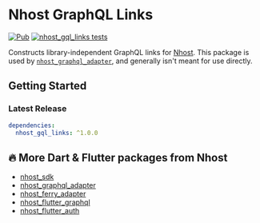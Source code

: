 # Nhost GraphQL Links

[![Pub](https://img.shields.io/pub/v/nhost_gql_links)](https://pub.dev/packages/nhost_gql_links)
[![nhost_gql_links tests](https://github.com/nhost/nhost-dart/actions/workflows/test.nhost_gql_links.yaml/badge.svg)](https://github.com/nhost/nhost-dart/actions/workflows/test.nhost_gql_links.yaml)

Constructs library-independent GraphQL links for [Nhost](https://nhost.io). This
package is used by
[`nhost_graphql_adapter`](https://github.com/nhost/nhost-dart/packages/nhost_graphql_adapter),
and generally isn't meant for use directly.

## Getting Started
### Latest Release

```yaml
dependencies:
  nhost_gql_links: ^1.0.0
```

## 🔥 More Dart & Flutter packages from Nhost

* [nhost_sdk](https://pub.dev/packages/nhost_sdk)
* [nhost_graphql_adapter](https://pub.dev/packages/nhost_graphql_adapter)
* [nhost_ferry_adapter](https://pub.dev/packages/nhost_ferry_adapter)
* [nhost_flutter_graphql](https://pub.dev/packages/nhost_flutter_graphql)
* [nhost_flutter_auth](https://pub.dev/packages/nhost_flutter_auth)
